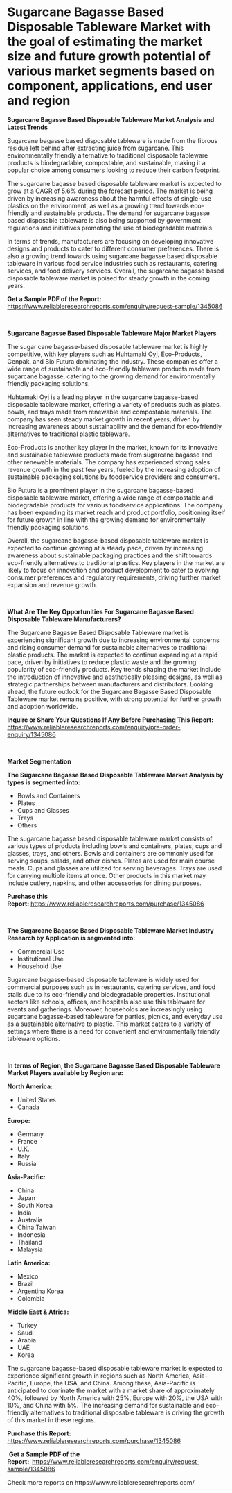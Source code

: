 <p><h1>Sugarcane Bagasse Based Disposable Tableware Market with the goal of estimating the market size and future growth potential of various market segments based on component, applications, end user and region</h1></p><p><strong>Sugarcane Bagasse Based Disposable Tableware Market Analysis and Latest Trends</strong></p>
<p><p>Sugarcane bagasse based disposable tableware is made from the fibrous residue left behind after extracting juice from sugarcane. This environmentally friendly alternative to traditional disposable tableware products is biodegradable, compostable, and sustainable, making it a popular choice among consumers looking to reduce their carbon footprint.</p><p>The sugarcane bagasse based disposable tableware market is expected to grow at a CAGR of 5.6% during the forecast period. The market is being driven by increasing awareness about the harmful effects of single-use plastics on the environment, as well as a growing trend towards eco-friendly and sustainable products. The demand for sugarcane bagasse based disposable tableware is also being supported by government regulations and initiatives promoting the use of biodegradable materials.</p><p>In terms of trends, manufacturers are focusing on developing innovative designs and products to cater to different consumer preferences. There is also a growing trend towards using sugarcane bagasse based disposable tableware in various food service industries such as restaurants, catering services, and food delivery services. Overall, the sugarcane bagasse based disposable tableware market is poised for steady growth in the coming years.</p></p>
<p><strong>Get a Sample PDF of the Report:&nbsp;</strong> <a href="https://www.reliableresearchreports.com/enquiry/request-sample/1345086">https://www.reliableresearchreports.com/enquiry/request-sample/1345086</a></p>
<p>&nbsp;</p>
<p><strong>Sugarcane Bagasse Based Disposable Tableware Major Market Players</strong></p>
<p><p>The sugar cane bagasse-based disposable tableware market is highly competitive, with key players such as Huhtamaki Oyj, Eco-Products, Genpak, and Bio Futura dominating the industry. These companies offer a wide range of sustainable and eco-friendly tableware products made from sugarcane bagasse, catering to the growing demand for environmentally friendly packaging solutions.</p><p>Huhtamaki Oyj is a leading player in the sugarcane bagasse-based disposable tableware market, offering a variety of products such as plates, bowls, and trays made from renewable and compostable materials. The company has seen steady market growth in recent years, driven by increasing awareness about sustainability and the demand for eco-friendly alternatives to traditional plastic tableware.</p><p>Eco-Products is another key player in the market, known for its innovative and sustainable tableware products made from sugarcane bagasse and other renewable materials. The company has experienced strong sales revenue growth in the past few years, fueled by the increasing adoption of sustainable packaging solutions by foodservice providers and consumers.</p><p>Bio Futura is a prominent player in the sugarcane bagasse-based disposable tableware market, offering a wide range of compostable and biodegradable products for various foodservice applications. The company has been expanding its market reach and product portfolio, positioning itself for future growth in line with the growing demand for environmentally friendly packaging solutions.</p><p>Overall, the sugarcane bagasse-based disposable tableware market is expected to continue growing at a steady pace, driven by increasing awareness about sustainable packaging practices and the shift towards eco-friendly alternatives to traditional plastics. Key players in the market are likely to focus on innovation and product development to cater to evolving consumer preferences and regulatory requirements, driving further market expansion and revenue growth.</p></p>
<p>&nbsp;</p>
<p><strong>What Are The Key Opportunities For Sugarcane Bagasse Based Disposable Tableware Manufacturers?</strong></p>
<p><p>The Sugarcane Bagasse Based Disposable Tableware market is experiencing significant growth due to increasing environmental concerns and rising consumer demand for sustainable alternatives to traditional plastic products. The market is expected to continue expanding at a rapid pace, driven by initiatives to reduce plastic waste and the growing popularity of eco-friendly products. Key trends shaping the market include the introduction of innovative and aesthetically pleasing designs, as well as strategic partnerships between manufacturers and distributors. Looking ahead, the future outlook for the Sugarcane Bagasse Based Disposable Tableware market remains positive, with strong potential for further growth and adoption worldwide.</p></p>
<p><strong>Inquire or Share Your Questions If Any Before Purchasing This Report:</strong> <a href="https://www.reliableresearchreports.com/enquiry/pre-order-enquiry/1345086">https://www.reliableresearchreports.com/enquiry/pre-order-enquiry/1345086</a></p>
<p>&nbsp;</p>
<p><strong>Market Segmentation</strong></p>
<p><strong>The Sugarcane Bagasse Based Disposable Tableware Market Analysis by types is segmented into:</strong></p>
<p><ul><li>Bowls and Containers</li><li>Plates</li><li>Cups and Glasses</li><li>Trays</li><li>Others</li></ul></p>
<p><p>The sugarcane bagasse based disposable tableware market consists of various types of products including bowls and containers, plates, cups and glasses, trays, and others. Bowls and containers are commonly used for serving soups, salads, and other dishes. Plates are used for main course meals. Cups and glasses are utilized for serving beverages. Trays are used for carrying multiple items at once. Other products in this market may include cutlery, napkins, and other accessories for dining purposes.</p></p>
<p><strong>Purchase this Report:&nbsp;</strong><a href="https://www.reliableresearchreports.com/purchase/1345086">https://www.reliableresearchreports.com/purchase/1345086</a></p>
<p>&nbsp;</p>
<p><strong>The Sugarcane Bagasse Based Disposable Tableware Market Industry Research by Application is segmented into:</strong></p>
<p><ul><li>Commercial Use</li><li>Institutional Use</li><li>Household Use</li></ul></p>
<p><p>Sugarcane bagasse-based disposable tableware is widely used for commercial purposes such as in restaurants, catering services, and food stalls due to its eco-friendly and biodegradable properties. Institutional sectors like schools, offices, and hospitals also use this tableware for events and gatherings. Moreover, households are increasingly using sugarcane bagasse-based tableware for parties, picnics, and everyday use as a sustainable alternative to plastic. This market caters to a variety of settings where there is a need for convenient and environmentally friendly tableware options.</p></p>
<p>&nbsp;</p>
<p><strong>In terms of Region, the Sugarcane Bagasse Based Disposable Tableware Market Players available by Region are:</strong></p>
<p>
    <p> <strong> North America: </strong>
        <ul>
            <li>United States</li>
            <li>Canada</li>
        </ul>
        </p> 
    <p> <strong> Europe: </strong>
        <ul>
            <li>Germany</li>
            <li>France</li>
            <li>U.K.</li>
            <li>Italy</li>
            <li>Russia</li>
        </ul>
        </p> 
    <p> <strong> Asia-Pacific: </strong>
        <ul>
            <li>China</li>
            <li>Japan</li>
            <li>South Korea</li>
            <li>India</li>
            <li>Australia</li>
            <li>China Taiwan</li>
            <li>Indonesia</li>
            <li>Thailand</li>
            <li>Malaysia</li>
        </ul>
        </p> 
    <p> <strong> Latin America: </strong>
        <ul>
            <li>Mexico</li>
            <li>Brazil</li>
            <li>Argentina Korea</li>
            <li>Colombia</li>
        </ul>
        </p> 
    <p> <strong> Middle East & Africa: </strong>
        <ul>
            <li>Turkey</li>
            <li>Saudi</li>
            <li>Arabia</li>
            <li>UAE</li>
            <li>Korea</li>
        </ul>
    </p>
    </p>
<p><p>The sugarcane bagasse-based disposable tableware market is expected to experience significant growth in regions such as North America, Asia-Pacific, Europe, the USA, and China. Among these, Asia-Pacific is anticipated to dominate the market with a market share of approximately 40%, followed by North America with 25%, Europe with 20%, the USA with 10%, and China with 5%. The increasing demand for sustainable and eco-friendly alternatives to traditional disposable tableware is driving the growth of this market in these regions.</p></p>
<p><strong>Purchase this Report: </strong><a href="https://www.reliableresearchreports.com/purchase/1345086">https://www.reliableresearchreports.com/purchase/1345086</a></p>
<p>&nbsp;<strong>Get a Sample PDF of the Report:&nbsp;&nbsp;</strong><a href="https://www.reliableresearchreports.com/enquiry/request-sample/1345086">https://www.reliableresearchreports.com/enquiry/request-sample/1345086</a></p>
<p><strong></strong></p>
<p>Check more reports on https://www.reliableresearchreports.com/</p>